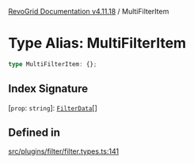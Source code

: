 [RevoGrid Documentation v4.11.18](README.md) / MultiFilterItem

# Type Alias: MultiFilterItem

```ts
type MultiFilterItem: {};
```

## Index Signature

 \[`prop`: `string`\]: [`FilterData`](TypeAlias.FilterData.md)[]

## Defined in

[src/plugins/filter/filter.types.ts:141](https://github.com/revolist/revogrid/blob/1653ad6831cb8c4a18b49e381a14df0c317a2084/src/plugins/filter/filter.types.ts#L141)
